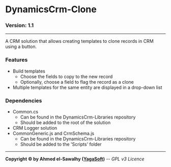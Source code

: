 # DynamicsCrm-Clone
### Version: 1.1
---

A CRM solution that allows creating templates to clone records in CRM using a button.

### Features

  + Build templates
    + Choose the fields to copy to the new record
    + Optionally, choose a field to flag the record as a clone
  + Multiple templates for the same entity are displayed in a drop-down list

### Dependencies

  + Common.cs
    + Can be found in the DynamicsCrm-Libraries repository
    + Should be added to the root of the solution
  + CRM Logger solution
  + CommonGeneric.js and CrmSchema.js
    + Can be found in the DynamicsCrm-Libraries repository
    + Should be added to the 'Scripts' folder

---
**Copyright &copy; by Ahmed el-Sawalhy ([YagaSoft](http://yagasoft.com))** -- _GPL v3 Licence_
